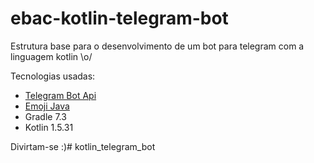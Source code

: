 # ebac-kotlin-telegram-bot


Estrutura base para o desenvolvimento de um bot para telegram com a linguagem kotlin \o/


Tecnologias usadas:
* [Telegram Bot Api](https://core.telegram.org/bots/api)
* [Emoji Java](https://github.com/vdurmont/emoji-java)
* Gradle 7.3
* Kotlin 1.5.31

Divirtam-se :)# kotlin_telegram_bot
